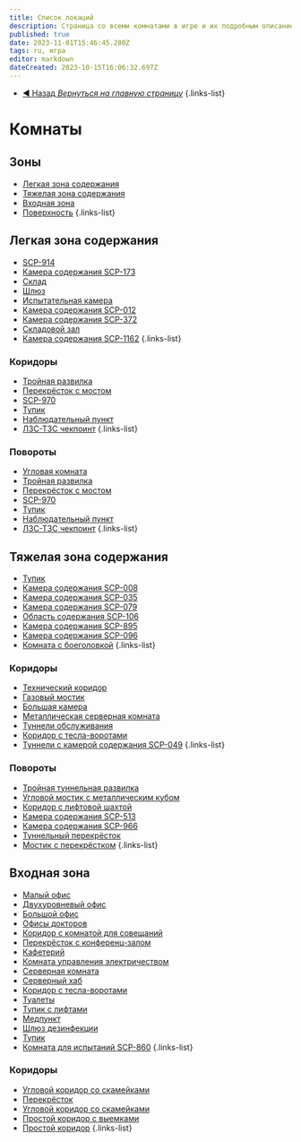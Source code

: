 ```yaml
---
title: Список локаций
description: Страница со всеми комнатами в игре и их подробным описанием.
published: true
date: 2023-11-01T15:46:45.280Z
tags: ru, игра
editor: markdown
dateCreated: 2023-10-15T16:06:32.697Z
---
```


- [:arrow_backward: Назад *Вернуться на главную страницу*](/ru/home#одиночная-игракооператив)
{.links-list}
# Комнаты
## Зоны
- [Легкая зона содержания](/ru/game/rooms/lcz)
- [Тяжелая зона содержания](/ru/game/rooms/hcz)
- [Входная зона](/ru/game/rooms/ent)
- [Поверхность](/ru/game/rooms/surface)
{.links-list}
## Легкая зона содержания
- [SCP-914](/ru/game/rooms/scp914)
- [Камера содержания SCP-173](/ru/game/rooms/173chamber)
- [Склад](/ru/game/rooms/bathroom)
- [Шлюз](/ru/game/rooms/Lockroom)
- [Испытательная камера](/ru/game/rooms/Small)
- [Камера содержания SCP-012](/ru/game/rooms/012)
- [Камера содержания SCP-372](/ru/game/rooms/372)
- [Складовой зал](/ru/game/rooms/939)
- [Камера содержания SCP-1162](/ru/game/rooms/1162)
{.links-list}
### Коридоры
- [Тройная развилка](/ru/game/rooms/t-shaped)
- [Перекрёсток с мостом](/ru/game/rooms/fourwayesroom)
- [SCP-970](/ru/game/rooms/storage970)
- [Тупик](/ru/game/rooms/theend)
- [Наблюдательный пункт](/ru/game/rooms/cams)
- [ЛЗС-ТЗС чекпоинт](/ru/game/rooms/checklczhcz)
{.links-list}
### Повороты
- [Угловая комната](/ru/game/rooms/corneroom)
- [Тройная развилка](/ru/game/rooms/t-shaped)
- [Перекрёсток с мостом](/ru/game/rooms/fourwayesroom)
- [SCP-970](/ru/game/rooms/storage970)
- [Тупик](/ru/game/rooms/theend)
- [Наблюдательный пункт](/ru/game/rooms/cams)
- [ЛЗС-ТЗС чекпоинт](/ru/game/rooms/checklczhcz)
{.links-list}
## Тяжелая зона содержания
- [Тупик](/ru/game/rooms/deadend)
- [Камера содержания SCP-008](/ru/game/rooms/008)
- [Камера содержания SCP-035](/ru/game/rooms/035)
- [Камера содержания SCP-079](/ru/game/rooms/079)
- [Область содержания SCP-106](/ru/game/rooms/106)
- [Камера содержания SCP-895](/ru/game/rooms/895)
- [Камера содержания SCP-096](/ru/game/rooms/096slockroom)
- [Комната с боеголовкой](/ru/game/rooms/warhead)
{.links-list}
### Коридоры
- [Технический коридор](/ru/game/rooms/gratedhallway)
- [Газовый мостик](/ru/game/rooms/gaswalk)
- [Большая камера](/ru/game/rooms/682)
- [Металлическая серверная комната](/ru/game/rooms/096)
- [Туннели обслуживания](/ru/game/rooms/106chamb)
- [Коридор с тесла-воротами](/ru/game/rooms/tesla)
- [Туннели с камерой содержания SCP-049](/ru/game/rooms/049)
{.links-list}
### Повороты
- [Тройная туннельная развилка](/ru/game/rooms/t-shapedhcz)
- [Угловой мостик с металлическим кубом](/ru/game/rooms/threewaybutgas)
- [Коридор с лифтовой шахтой](/ru/game/rooms/brokenlift)
- [Камера содержания SCP-513](/ru/game/rooms/513)
- [Камера содержания SCP-966](/ru/game/rooms/966)
- [Туннельный перекрёсток](/ru/game/rooms/fourwayhcz)
- [Мостик с перекрёстком](/ru/game/rooms/fourwaygaswalk)
{.links-list}
## Входная зона
- [Малый офис](/ru/game/rooms/basicoffices)
- [Двухуровневый офис](/ru/game/rooms/level2office)
- [Большой офис](/ru/game/rooms/largeoffice)
- [Офисы докторов](/ru/game/rooms/doctorsquarters)
- [Коридор с комнатой для совещаний](/ru/game/rooms/coferencequarters)
- [Перекрёсток с конференц-залом](/ru/game/rooms/sharedconference)
- [Кафетерий](/ru/game/rooms/cafeteria)
- [Комната управления электричеством](/ru/game/rooms/eleccenter)
- [Серверная комната](/ru/game/rooms/serverfarm)
- [Серверный хаб](/ru/game/rooms/serverhub)
- [Коридор с тесла-воротами](/ru/game/rooms/teslacoilhallway)
- [Туалеты](/ru/game/rooms/toilets)
- [Тупик с лифтами](/ru/game/rooms/elevator)
- [Медпункт](/ru/game/rooms/medicalbay)
- [Шлюз дезинфекции](/ru/game/rooms/checkpoint)
- [Тупик](/ru/game/rooms/theendent)
- [Комната для испытаний SCP-860](/ru/game/rooms/860chamber)
{.links-list}
### Коридоры
- [Угловой коридор со скамейками](/ru/game/rooms/t-shapedent)
- [Перекрёсток](/ru/game/rooms/fourwaysrooment)
- [Угловой коридор со скамейками](/ru/game/rooms/cornerrooment)
- [Простой коридор с выемками](/ru/game/rooms/twowayhallway2)
- [Простой коридор](/ru/game/rooms/twowayhallway)
{.links-list}